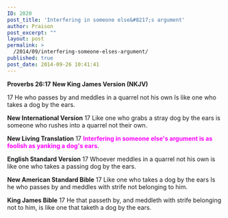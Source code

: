 ```yaml
---
ID: 2020
post_title: 'Interfering in someone else&#8217;s argument'
author: Praison
post_excerpt: ""
layout: post
permalink: >
  /2014/09/interfering-someone-elses-argument/
published: true
post_date: 2014-09-26 10:41:41
---
```

<strong>Proverbs 26:17</strong>
<strong> New King James Version (NKJV)</strong>

17 He who passes by and meddles in a quarrel not his own
Is like one who takes a dog by the ears.

<strong>New International Version</strong>
17 Like one who grabs a stray dog by the ears is someone who rushes into a quarrel not their own.

<strong>New Living Translation</strong>
17 <span style="color: #ff00ff;"><strong>Interfering in someone else's argument is as foolish as yanking a dog's ears</strong></span>.

<strong>English Standard Version</strong>
17 Whoever meddles in a quarrel not his own is like one who takes a passing dog by the ears.

<strong>New American Standard Bible</strong>
17 Like one who takes a dog by the ears Is he who passes by and meddles with strife not belonging to him.

<strong>King James Bible</strong>
17 He that passeth by, and meddleth with strife belonging not to him, is like one that taketh a dog by the ears.